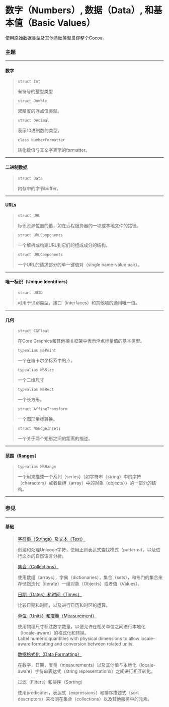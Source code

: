 # 数字（Numbers）, 数据（Data）, 和基本值（Basic Values）
使用原始数据类型及其他基础类型贯穿整个Cocoa。

### 主题

***

#### 数字

> ```
> struct Int
> ```
> 有符号的整型类型

> ```
> struct Double
> ```
> 双精度的浮点值类型。

> ```
> struct Decimal
> ```
> 表示10进制数的类型。

> ```
> class NumberFormatter
> ```
> 转化数值与其文字表示的formatter。

***

#### 二进制数据

> ```
> struct Data
> ```
> 内存中的字节buffer。

***

#### URLs

> ```
> struct URL
> ```
> 标识资源位置的值，如在远程服务器的一项或本地文件的路径。

> ```
> struct URLComponents
> ```
> 一个解析或构建URL到它们的组成成分的结构。

> ```
> struct URLComponents
> ```
> 一个URL的请求部分的单一键值对（single name-value pair）。

***

#### 唯一标识（Unique Identifiers）

> ```
> struct UUID
> ```
> 可用于识别类型，接口（interfaces）和其他项的通用唯一值。

***

#### 几何

> ```
> struct CGFloat
> ```
> 在Core Graphics和其他相关框架中表示浮点标量值的基本类型。

> ```
> typealias NSPoint
> ```
> 一个在笛卡尔坐标系中的点。

> ```
> typealias NSSize
> ```
> 一个二维尺寸

> ```
> typealias NSRect
> ```
> 一个长方形。

> ```
> struct AffineTransform
> ```
> 一个图形坐标转换。

> ```
> struct NSEdgeInsets
> ```
> 一个关于两个矩形之间的距离的描述。

***

#### 范围（Ranges）

> ```
> typealias NSRange
> ```
> 一个用来描述一个系列（series）（如字符串（string）中的字符（characters）或者数组（array）中的对象（objects））的一部分的结构。

***

### 参见

***

#### 基础

> [字符串（Strings）及文本（Text）](/foundation/strings_and_text.md)
>
> 创建和处理Unicode字符，使用正则表达式查找模式（patterns），以及进行文本的自然语言分析。

> [集合（Collections）](/foundation/collections.md)
>
> 使用数组（arrays），字典（dictionaries），集合（sets），和专门的集合来存储跟迭代（iterate）一组对象（Objects）或者值（Values）。

> [日期（Dates）和时间（Times）](/foundation/dates_and_times.md)
>
> 比较日期和时间，以及进行日历和时区的运算。

> [单位（Units）和度量（Measurement）](/foundation/units_and_measurement.md)
>
> 使用物理尺寸标注数字数量，以便允许在相关单位之间进行本地化（locale-aware）的格式化和转换。  
> Label numeric quantities with physical dimensions to allow locale-aware formatting and conversion between related units.

> [数据格式化（Data Formatting）](/foundation/data_formatting.md)
>
> 在数字，日期，度量（measurements）以及其他值与本地化（locale-aware）字符串表达式（string representations）之间进行相互转化。

> 过滤（Filters）和排序（Sorting）
>
> 使用predicates，表达式（expressions）和排序描述式（sort descriptors）来检测在集合（collections）以及其他服务中的元素。
